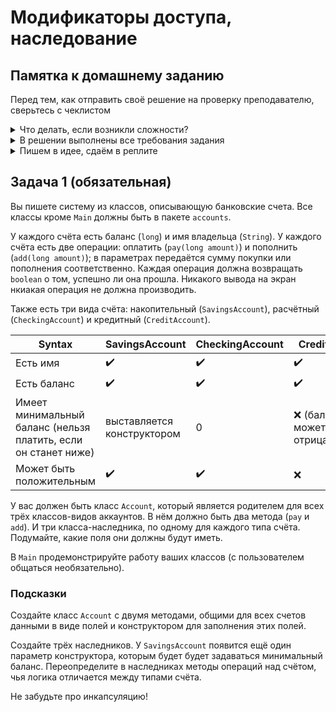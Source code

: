 # Модификаторы доступа, наследование

## Памятка к домашнему заданию
Перед тем, как отправить своё решение на проверку преподавателю, сверьтесь с чеклистом

<details>
  <summary> Что делать, если возникли сложности? </summary>
  
  И это здорово! Если их преодолевать правильно, то можно получить большую образовательную пользу для себя. Периодическое возникновение вопросов, недопонимание пройденного материала - нормальная и неотъемлемая часть обучения. А мы здесь, чтобы помочь вам пройти этот путь.
  
  ### Что делать, если непонятна теория?
  1. Если подобный вопрос разбирался на лекции, посмотрите еще раз раздел с этой темой в видеозаписи.
  1. Если вопрос не решился, попробуйте поискать ответ самостоятельно в интернете, этот навык пригодится вам в работе.
  1. Если самостоятельно разобраться не удалось, задайте вопрос в общем чате, мы обязательно поможем.

  ### Что делать, если непонятно условие задания?
  1. Прежде чем задать вопрос по условию задачи, перечитайте его ещё раз и убедитесь, что в тексте условия нет прямого ответа на этот вопрос. Умение работать с текстом - важный навык работы с информацией.
  1. Если ответа на свой вопрос в тексте условия не увидели, задайте его в общем чате, мы раскроем детали условия подробнее. Не забудьте при этом скинуть и ссылку на условие задания, про которую у вас вопрос.

  ### Что делать,если не получается задача?
Если ваша проблема это **ошибка компиляции** (подчёркивает красным, не даёт запустить программу), сборки проекта, CI и прочие подобные ошибки, то:
  1. Найдите и прочитайте текст ошибки, который вам подсвечивает реплит, идея (или логи); "подчёркивает красным" - это не описание ошибки.
  1. Попробуйте понять текст ошибки, при необходимости воспользуйтесь переводчиком. Нестрашно, если вы переведёте неточно, тут главное сам процесс: со временем и с нашей помощью вы будете это делать лучше и лучше, но, пропуская этот этап, вы не сможете научиться это делать.
  1. Если не получилось понять ошибку по её тексту, попробуйте её загуглить и изучить подобную ошибку у других людей. Попробуйте примерить решения их проблем на свой код. Соотнесите найденные описания ошибки с пройденной теорией.
  1. Если все равно вашу трудности не разрешились, напишите в общий чат, обязательно указав:
      1. Название задачи и ссылку на условие
      1. Ссылку на вашу работу
      1. Текст и скриншот (не фотография) ошибки.
      1. Ваши размышления и описание шагов, которые вы совершили для решения.

Если ваша проблема это **ошибка исполнения** (программа умирает уже после запуска) или она **отрабатывает неправильно**, то:
  1. Воспользуйтесь отладчиком для пошагового анализа работы вашей программы. Так вы либо убедитесь в неправильности придуманного вами алгоритма или найдёте конкретное место, где ожидаемое поведение программы разошлось с фактическим.
  1. Если проблему найти не получилось, напишите в общий чат, обязательно указав:
      1. Название задачи и ссылку на условие
      1. Ссылку на вашу работу
      1. Конкретное и подробное описание проблемы или затруднения при решении задачи ("Помогите что не так" - это не описание)
      1. Подробное описание вашего анализа программы с помощью отладчика вместе со скринами
      1. Ваши размышления и описание шагов, которые вы совершили для решения.
  ---
  
</details>

<details>
  <summary> В решении выполнены все требования задания </summary>
  
  Убедитесь, что все требования задания выполнены. Для этого перед отправкой внимательно прочтите весь текст условия задания и соотнесите сказанное в нём с вашим решением. Навык самопроверки работы перед ревью пригодится вам как при обучении, так и на работе.

  ---
  
</details>

<details>
  <summary>Пишем в идее, сдаём в реплите</summary>
  
  Теперь вы знакомы с профессиональным редактором кода - [Intellij IDEA Community Version](https://www.jetbrains.com/idea/download/). Все задачи теперь должны выполняться в нём.
  
  Как минимум перед каждой отправкой работы на проверку (а лучше - вегда) форматируйте код. Ячейки, а именно локальные переменные, параметры, поля и тп должны быть названы камелкейсом с маленькой буквы, а классы и интерфейсы камелкейсом с большой буквы. Правила, связанные с отступами можно доверить самой идее - выберите в меню Code -> Reformat code чтобы отформатировать код в текущем файле.

  При этом задание сдаётся через [реплит](https://replit.com/). Обратите внимание на то, что на реплит ваш код следует добавлять через загрузку файлов, а не через копирование текста; при копировании и вставке кода в окно реплита форматирование может поехать. Тут алгоритм один и тот же: в пустом проекте удаляете `Main.java` (`Delete` в меню действий над файлом) и выбираете в меню что повыше пункт `Upload file` (англ. Загрузить файл) и загружаете `Main.java` с вашего компьютера из папки вашего проекта, после чего нажимаете в том же меню `Upload folder` (англ. Загрузить папку) и загружаете папки-пакеты с .java-файлами если они вам нужны. 
  
![](https://u.netology.ngcdn.ru/backend/uploads/markdown_images/image/30569/image.png)

При любой же проблеме с поведением кода теперь необходимо рассказывать про ваш анализ отладчиком вашей программы.

</details>

## Задача 1 (обязательная)

Вы пишете систему из классов, описывающую банковские счета. Все классы кроме `Main` должны быть в пакете `accounts`.

У каждого счёта есть баланс (`long`) и имя владельца (`String`). У каждого счёта есть две операции: оплатить (`pay(long amount)`) и пополнить (`add(long amount)`); в параметрах передаётся сумму покупки или пополнения соответственно. Каждая операция должна возвращать `boolean` о том, успешно ли она прошла. Никакого вывода на экран нкиакая операция не должна производить.

Также есть три вида счёта: накопительный (`SavingsAccount`), расчётный (`CheckingAccount`) и кредитный (`CreditAccount`).

| Syntax | SavingsAccount | CheckingAccount | CreditAccount |
| --- | ----------- | --- | --- |
| Есть имя | :heavy_check_mark: | :heavy_check_mark: | :heavy_check_mark: |
| Есть баланс | :heavy_check_mark: | :heavy_check_mark: | :heavy_check_mark: |
| Имеет минимальный баланс (нельзя платить, если он станет ниже) | выставляется конструктором | 0 | :x: (баланс может быть отрицательным) |
| Может быть положительным | :heavy_check_mark: | :heavy_check_mark: | :x: |

У вас должен быть класс `Account`, который является родителем для всех трёх классов-видов аккаунтов. В нём должно быть два метода (`pay` и `add`). И три класса-наследника, по одному для каждого типа счёта. Подумайте, какие поля они должны будут иметь.

В `Main` продемонстрируйте работу ваших классов (с пользователем общаться необязательно).

### Подсказки

Создайте класс `Account` с двумя методами, общими для всех счетов данными в виде полей и конструктором для заполнения этих полей.

Создайте трёх наследников. У `SavingsAccount` появится ещё один параметр конструктора, которым будет будет задаваться минимальный баланс.
Переопределите в наследниках методы операций над счётом, чья логика отличается между типами счёта.

Не забудьте про инкапсуляцию!


